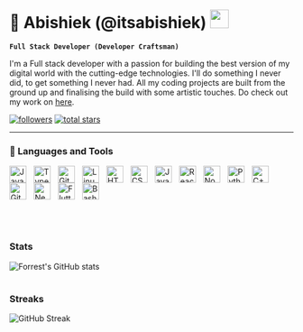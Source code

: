 # 🤟 Abishiek (@itsabishiek) <img src="https://user-images.githubusercontent.com/46846821/87522094-a135a000-c69e-11ea-899d-e8093968ef3b.gif" width="33px">

**`Full Stack Developer (Developer Craftsman)`**

I'm a Full stack developer with a passion for building the best version of my digital world with the cutting-edge technologies. I'll do something I never did, to get something I never had.
All my coding projects are built from the ground up and finalising the build with some artistic touches. Do check out my work on [here](https://itsabishiek.vercel.app).

 <p align="left">   
      <a href="https://github.com/itsabishiek?tab=followers">
         <img alt="followers" title="Follow me on Github" src="https://custom-icon-badges.demolab.com/github/followers/itsabishiek?color=236ad3&labelColor=1155ba&style=for-the-badge&logo=person-add&label=Follow&logoColor=white"/></a>
      <a href="https://github.com/itsabishiek?tab=repositories&sort=stargazers">
         <img alt="total stars" title="Total stars on GitHub" src="https://custom-icon-badges.demolab.com/github/stars/itsabishiek?color=55960c&style=for-the-badge&labelColor=488207&logo=star"/></a>
 </p>
 
 ---
 
 ### 🧰 Languages and Tools

<div style="display: flex; align-items: center; flex-wrap: wrap;">
<img align="left" alt="Java" width="30px" style="padding-right:10px;" src="https://cdn.jsdelivr.net/gh/devicons/devicon/icons/java/java-original.svg"/>
<img align="left" alt="TypeScript" width="30px" style="padding-right:10px;" src="https://cdn.jsdelivr.net/gh/devicons/devicon/icons/typescript/typescript-plain.svg" />
<img align="left" alt="Git" width="30px" style="padding-right:10px;" src="https://cdn.jsdelivr.net/gh/devicons/devicon/icons/git/git-original.svg" />
<img align="left" alt="Linux" width="30px" style="padding-right:10px;" src="https://cdn.jsdelivr.net/gh/devicons/devicon/icons/linux/linux-original.svg" />
<img align="left" alt="HTML" width="30px" style="padding-right:10px;" src="https://cdn.jsdelivr.net/gh/devicons/devicon/icons/html5/html5-plain.svg" />
<img align="left" alt="CSS" width="30px" style="padding-right:10px;" src="https://cdn.jsdelivr.net/gh/devicons/devicon/icons/css3/css3-plain.svg" />
<img align="left" alt="JavaScript" width="30px" style="padding-right:10px;" src="https://cdn.jsdelivr.net/gh/devicons/devicon/icons/javascript/javascript-plain.svg" />
<img align="left" alt="React" width="30px" style="padding-right:10px;" src="https://cdn.jsdelivr.net/gh/devicons/devicon/icons/react/react-original.svg" />
<img align="left" alt="NodeJS" width="30px" style="padding-right:10px;" src="https://cdn.jsdelivr.net/gh/devicons/devicon/icons/nodejs/nodejs-original.svg" />
<img align="left" alt="Python" width="30px" style="padding-right:10px;" src="https://cdn.jsdelivr.net/gh/devicons/devicon/icons/python/python-plain.svg" />
<img align="left" alt="C++" width="30px" style="padding-right:10px;" src="https://cdn.jsdelivr.net/gh/devicons/devicon/icons/cplusplus/cplusplus-line.svg" />
<img align="left" alt="GitHub" width="30px" style="padding-right:10px;" src="https://www.iconsdb.com/icons/preview/white/github-11-xxl.png" />
<img align="left" alt="NextJs" width="30px" style="padding-right:10px;" src="https://seeklogo.com/images/N/next-js-icon-logo-EE302D5DBD-seeklogo.com.png" />
<img align="left" alt="Flutter" width="30px" style="padding-right:10px;" src="https://img.icons8.com/color/256/flutter.png" />
<img align="left" alt="Bash" width="30px" style="padding-right:10px;" src="https://cdn.jsdelivr.net/gh/devicons/devicon/icons/bash/bash-original.svg" />
</div>

<br />
<br />

#

### Stats

![Forrest's GitHub stats](https://github-readme-stats.vercel.app/api?username=itsabishiek&show_icons=true&theme=tokyonight)

#

### Streaks

![GitHub Streak](https://streak-stats.demolab.com?user=itsabishiek&theme=tokyonight&border_radius=4.5)

<!--
**itsabishiek/itsabishiek** is a ✨ _special_ ✨ repository because its `README.md` (this file) appears on your GitHub profile.

Here are some ideas to get you started:

- 🔭 I’m currently working on ...
- 🌱 I’m currently learning ...
- 👯 I’m looking to collaborate on ...
- 🤔 I’m looking for help with ...
- 💬 Ask me about ...
- 📫 How to reach me: ...
- 😄 Pronouns: ...
- ⚡ Fun fact: ...
-->
